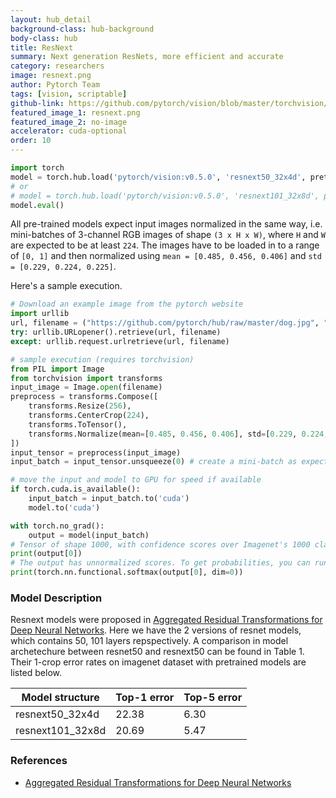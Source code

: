 ```yaml
---
layout: hub_detail
background-class: hub-background
body-class: hub
title: ResNext
summary: Next generation ResNets, more efficient and accurate
category: researchers
image: resnext.png
author: Pytorch Team
tags: [vision, scriptable]
github-link: https://github.com/pytorch/vision/blob/master/torchvision/models/resnet.py
featured_image_1: resnext.png
featured_image_2: no-image
accelerator: cuda-optional
order: 10
---
```


```python
import torch
model = torch.hub.load('pytorch/vision:v0.5.0', 'resnext50_32x4d', pretrained=True)
# or
# model = torch.hub.load('pytorch/vision:v0.5.0', 'resnext101_32x8d', pretrained=True)
model.eval()
```

All pre-trained models expect input images normalized in the same way,
i.e. mini-batches of 3-channel RGB images of shape `(3 x H x W)`, where `H` and `W` are expected to be at least `224`.
The images have to be loaded in to a range of `[0, 1]` and then normalized using `mean = [0.485, 0.456, 0.406]`
and `std = [0.229, 0.224, 0.225]`.

Here's a sample execution.

```python
# Download an example image from the pytorch website
import urllib
url, filename = ("https://github.com/pytorch/hub/raw/master/dog.jpg", "dog.jpg")
try: urllib.URLopener().retrieve(url, filename)
except: urllib.request.urlretrieve(url, filename)
```

```python
# sample execution (requires torchvision)
from PIL import Image
from torchvision import transforms
input_image = Image.open(filename)
preprocess = transforms.Compose([
    transforms.Resize(256),
    transforms.CenterCrop(224),
    transforms.ToTensor(),
    transforms.Normalize(mean=[0.485, 0.456, 0.406], std=[0.229, 0.224, 0.225]),
])
input_tensor = preprocess(input_image)
input_batch = input_tensor.unsqueeze(0) # create a mini-batch as expected by the model

# move the input and model to GPU for speed if available
if torch.cuda.is_available():
    input_batch = input_batch.to('cuda')
    model.to('cuda')

with torch.no_grad():
    output = model(input_batch)
# Tensor of shape 1000, with confidence scores over Imagenet's 1000 classes
print(output[0])
# The output has unnormalized scores. To get probabilities, you can run a softmax on it.
print(torch.nn.functional.softmax(output[0], dim=0))

```

### Model Description

Resnext models were proposed in [Aggregated Residual Transformations for Deep Neural Networks](https://arxiv.org/abs/1611.05431).
Here we have the 2 versions of resnet models, which contains 50, 101 layers repspectively.
A comparison in model archetechure between resnet50 and resnext50 can be found in Table 1.
Their 1-crop error rates on imagenet dataset with pretrained models are listed below.

|  Model structure  | Top-1 error | Top-5 error |
| ----------------- | ----------- | ----------- |
|  resnext50_32x4d  | 22.38       | 6.30        |
|  resnext101_32x8d | 20.69       | 5.47        |

### References

 - [Aggregated Residual Transformations for Deep Neural Networks](https://arxiv.org/abs/1611.05431)
